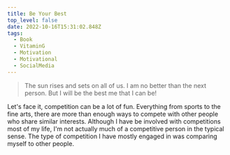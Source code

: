 ```yaml
---
title: Be Your Best
top_level: false
date: 2022-10-16T15:31:02.848Z
tags:
  - Book
  - VitaminG
  - Motivation
  - Motivational
  - SocialMedia
---
```

> The sun rises and sets on all of us. I am no better than the next person. But I will be the best me that I can be!

Let's face it, competition can be a lot of fun. Everything from sports to the fine arts, there are more than enough ways to compete with other people who share similar interests. Although I have be involved with competitions most of my life, I'm not actually much of a competitive person in the typical sense. The type of competition I have mostly engaged in was comparing myself to other people.


